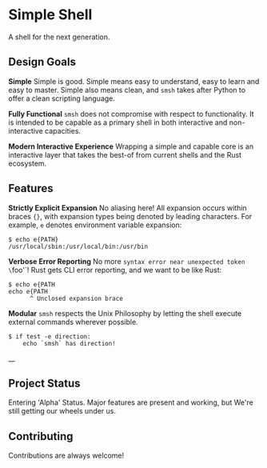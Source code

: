 
# Simple Shell

A shell for the next generation.


## Design Goals

__Simple__  Simple is good. Simple means easy to understand, easy to learn and easy
to master.  Simple also means clean, and `smsh` takes after Python to offer a clean
scripting language.

__Fully Functional__ `smsh` does not compromise with respect to functionality.
It is intended to be capable as a primary shell in both interactive and 
non-interactive capacities.

__Modern Interactive Experience__ Wrapping a simple and capable core is
an interactive layer that takes the best-of from current shells and
the Rust ecosystem.  

## Features

__Strictly Explicit Expansion__  No aliasing here!  All expansion occurs
within braces `{}`, with expansion types being denoted by leading
characters.  For example, `e` denotes environment variable expansion:

```
$ echo e{PATH}
/usr/local/sbin:/usr/local/bin:/usr/bin
```

__Verbose Error Reporting__ No more `syntax error near unexpected token \`foo'`!
Rust gets CLI error reporting, and we want to be like Rust:

```
$ echo e{PATH
echo e{PATH
      ^ Unclosed expansion brace
```

__Modular__ `smsh` respects the Unix Philosophy by letting the shell 
execute external commands wherever possible.  

```
$ if test -e direction:
    echo `smsh` has direction!
```

__

## Project Status

Entering 'Alpha' Status.  Major features are present and working, 
but We're still getting our wheels under us.


## Contributing

Contributions are always welcome!


